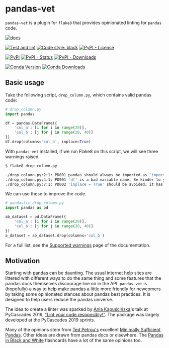 # pandas-vet

`pandas-vet` is a plugin for `flake8` that provides opinionated linting for `pandas` code.

[![docs](https://img.shields.io/badge/deppen8.github.io%2Fpandas--vet-181717?logo=githubpages&label=docs)](https://deppen8.github.io/pandas-vet)

[![Test and lint](https://github.com/deppen8/pandas-vet/actions/workflows/testing.yml/badge.svg)](https://github.com/deppen8/pandas-vet/actions/workflows/testing.yml)
[![Code style: black](https://img.shields.io/badge/code%20style-black-000000.svg)](https://github.com/psf/black)
[![PyPI - License](https://img.shields.io/pypi/l/pandas-vet.svg)](https://github.com/deppen8/pandas-vet/blob/main/LICENSE)

[![PyPI](https://img.shields.io/pypi/v/pandas-vet.svg)](https://pypi.org/project/pandas-vet/)
[![PyPI - Status](https://img.shields.io/pypi/status/pandas-vet.svg)](https://pypi.org/project/pandas-vet/)
[![PyPI - Downloads](https://img.shields.io/pypi/dm/pandas-vet.svg)](https://pypi.org/project/pandas-vet/)

[![Conda Version](https://img.shields.io/conda/vn/conda-forge/pandas-vet.svg)](https://anaconda.org/conda-forge/pandas-vet)
[![Conda Downloads](https://img.shields.io/conda/dn/conda-forge/pandas-vet.svg)](https://anaconda.org/conda-forge/pandas-vet)

## Basic usage

Take the following script, `drop_column.py`, which contains valid pandas code:

```python
# drop_column.py
import pandas

df = pandas.DataFrame({
    'col_a': [i for i in range(20)],
    'col_b': [j for j in range(20, 40)]
})
df.drop(columns='col_b', inplace=True)
```

With `pandas-vet` installed, if we run Flake8 on this script, we will see three warnings raised.

```bash
$ flake8 drop_column.py

./drop_column.py:2:1: PD001 pandas should always be imported as 'import pandas as pd'
./drop_column.py:4:1: PD901 'df' is a bad variable name. Be kinder to your future self.
./drop_column.py:7:1: PD002 'inplace = True' should be avoided; it has inconsistent behavior
```

We can use these to improve the code.

```python
# pandastic_drop_column.py
import pandas as pd

ab_dataset = pd.DataFrame({
    'col_a': [i for i in range(20)],
    'col_b': [j for j in range(20, 40)]
})
a_dataset = ab_dataset.drop(columns='col_b')
```

For a full list, see the [Supported warnings](https://deppen8.github.io/pandas-vet/guides/warnings.html) page of the documentation.

## Motivation

Starting with [pandas](https://pandas.pydata.org/) can be daunting. The usual internet help sites are littered with different ways to do the same thing and some features that the pandas docs themselves discourage live on in the API. `pandas-vet` is (hopefully) a way to help make pandas a little more friendly for newcomers by taking some opinionated stances about pandas best practices. It is designed to help users reduce the pandas universe.

The idea to create a linter was sparked by [Ania Kapuścińska](https://twitter.com/lambdanis)'s talk at PyCascades 2019, ["Lint your code responsibly!"](https://youtu.be/hAnCiTpxXPg?t=21814). The package was largely developed at the PyCascades 2019 sprints.

Many of the opinions stem from [Ted Petrou's](https://twitter.com/TedPetrou) excellent [Minimally Sufficient Pandas](https://medium.com/dunder-data/minimally-sufficient-pandas-a8e67f2a2428). Other ideas are drawn from pandas docs or elsewhere. The [Pandas in Black and White](https://deppen8.github.io/pandas-bw/) flashcards have a lot of the same opinions too.
